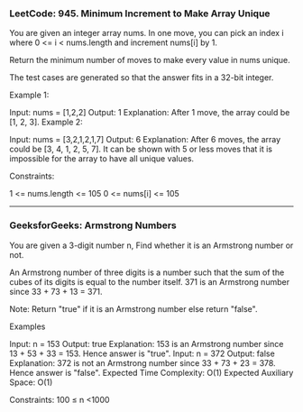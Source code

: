 ### LeetCode: 945. Minimum Increment to Make Array Unique


You are given an integer array nums. In one move, you can pick an index i where 0 <= i < nums.length and increment nums[i] by 1.

Return the minimum number of moves to make every value in nums unique.

The test cases are generated so that the answer fits in a 32-bit integer.

 

Example 1:

Input: nums = [1,2,2]
Output: 1
Explanation: After 1 move, the array could be [1, 2, 3].
Example 2:

Input: nums = [3,2,1,2,1,7]
Output: 6
Explanation: After 6 moves, the array could be [3, 4, 1, 2, 5, 7].
It can be shown with 5 or less moves that it is impossible for the array to have all unique values.
 

Constraints:

1 <= nums.length <= 105
0 <= nums[i] <= 105

****


### GeeksforGeeks: Armstrong Numbers


You are given a 3-digit number n, Find whether it is an Armstrong number or not.

An Armstrong number of three digits is a number such that the sum of the cubes of its digits is equal to the number itself. 371 is an Armstrong number since 33 + 73 + 13 = 371. 

Note: Return "true" if it is an Armstrong number else return "false".

Examples

Input: n = 153
Output: true
Explanation: 153 is an Armstrong number since 13 + 53 + 33 = 153. Hence answer is "true".
Input: n = 372
Output: false
Explanation: 372 is not an Armstrong number since 33 + 73 + 23 = 378. Hence answer is "false".
Expected Time Complexity: O(1)
Expected Auxiliary Space: O(1) 

Constraints:
100 ≤ n <1000 
